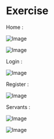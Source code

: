 # Exercise
 
Home :

![Image](https://github.com/user-attachments/assets/ad9ced01-5ae2-496b-abe4-d12ebb129559)

![Image](https://github.com/user-attachments/assets/fb8f29c9-8f7b-4dc8-a895-1c814b90d6f6)

Login :

![Image](https://github.com/user-attachments/assets/6d57db57-d864-4210-a561-a3f540f93385)

Register :

![Image](https://github.com/user-attachments/assets/459681ca-45f5-4c0b-bbac-fca948523ad5)

Servants :

![Image](https://github.com/user-attachments/assets/876a678e-dcfe-431e-bf50-b0c973c5be94)

![Image](https://github.com/user-attachments/assets/9c4b987e-26dc-4935-a9ab-864abc53a283)
